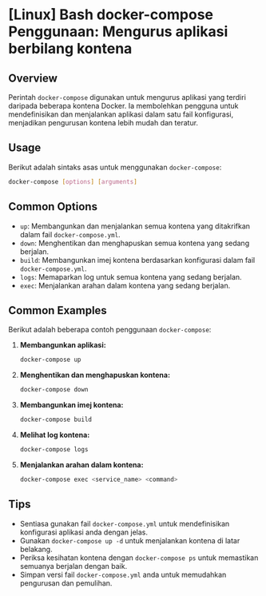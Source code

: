 # [Linux] Bash docker-compose Penggunaan: Mengurus aplikasi berbilang kontena

## Overview
Perintah `docker-compose` digunakan untuk mengurus aplikasi yang terdiri daripada beberapa kontena Docker. Ia membolehkan pengguna untuk mendefinisikan dan menjalankan aplikasi dalam satu fail konfigurasi, menjadikan pengurusan kontena lebih mudah dan teratur.

## Usage
Berikut adalah sintaks asas untuk menggunakan `docker-compose`:

```bash
docker-compose [options] [arguments]
```

## Common Options
- `up`: Membangunkan dan menjalankan semua kontena yang ditakrifkan dalam fail `docker-compose.yml`.
- `down`: Menghentikan dan menghapuskan semua kontena yang sedang berjalan.
- `build`: Membangunkan imej kontena berdasarkan konfigurasi dalam fail `docker-compose.yml`.
- `logs`: Memaparkan log untuk semua kontena yang sedang berjalan.
- `exec`: Menjalankan arahan dalam kontena yang sedang berjalan.

## Common Examples
Berikut adalah beberapa contoh penggunaan `docker-compose`:

1. **Membangunkan aplikasi:**
   ```bash
   docker-compose up
   ```

2. **Menghentikan dan menghapuskan kontena:**
   ```bash
   docker-compose down
   ```

3. **Membangunkan imej kontena:**
   ```bash
   docker-compose build
   ```

4. **Melihat log kontena:**
   ```bash
   docker-compose logs
   ```

5. **Menjalankan arahan dalam kontena:**
   ```bash
   docker-compose exec <service_name> <command>
   ```

## Tips
- Sentiasa gunakan fail `docker-compose.yml` untuk mendefinisikan konfigurasi aplikasi anda dengan jelas.
- Gunakan `docker-compose up -d` untuk menjalankan kontena di latar belakang.
- Periksa kesihatan kontena dengan `docker-compose ps` untuk memastikan semuanya berjalan dengan baik.
- Simpan versi fail `docker-compose.yml` anda untuk memudahkan pengurusan dan pemulihan.